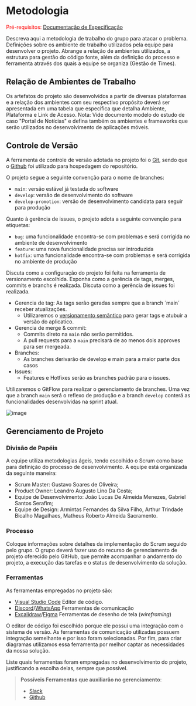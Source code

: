 
# Metodologia

<span style="color:red">Pré-requisitos: <a href="2-Especificação do Projeto.md"> Documentação de Especificação</a></span>

Descreva aqui a metodologia de trabalho do grupo para atacar o problema. Definições sobre os ambiente de trabalho utilizados pela  equipe para desenvolver o projeto. Abrange a relação de ambientes utilizados, a estrutura para gestão do código fonte, além da definição do processo e ferramenta através dos quais a equipe se organiza (Gestão de Times).

## Relação de Ambientes de Trabalho

Os artefatos do projeto são desenvolvidos a partir de diversas plataformas e a relação dos ambientes com seu respectivo propósito deverá ser apresentada em uma tabela que especifica que detalha Ambiente, Plataforma e Link de Acesso. 
Nota: Vide documento modelo do estudo de caso "Portal de Notícias" e defina também os ambientes e frameworks que serão utilizados no desenvolvimento de aplicações móveis.

## Controle de Versão

A ferramenta de controle de versão adotada no projeto foi o
[Git](https://git-scm.com/), sendo que o [Github](https://github.com)
foi utilizado para hospedagem do repositório.

O projeto segue a seguinte convenção para o nome de branches:

- `main`: versão estável já testada do software
- `develop`: versão de desenvolvimento do software
- `develop-promotion`: versão de desenvolvimento candidata para seguir para produção

Quanto à gerência de issues, o projeto adota a seguinte convenção para
etiquetas:

- `bug`: uma funcionalidade encontra-se com problemas e será corrigida no ambiente de desenvolvimento
- `feature`: uma nova funcionalidade precisa ser introduzida
- `hotfix`: uma funcionalidade encontra-se com problemas e será corrigida no ambiente de produção

Discuta como a configuração do projeto foi feita na ferramenta de versionamento escolhida. Exponha como a gerência de tags, merges, commits e branchs é realizada. Discuta como a gerência de issues foi realizada.

- Gerencia de tag: As tags serão geradas sempre que a branch ´main´ receber atualizações. 
    - Utilizaremos o [versionamento semântico](https://semver.org/lang/pt-BR/) para gerar tags e atubuir a versão do aplicatico.
- Gerencia de merge & commit:
    - Commits direto na `main` não serão permitidos.
    - A pull requests para a `main` precisará de ao menos dois approves para ser mergeada.
- Branches:
    - As branches derivarão de develop e main para a maior parte dos casos
- Issues:
    - Features e Hotfixes serão as branches padrão para o issues.

Utilizaremos o GitFlow para realizar o gerenciamento de branches. Uma vez que a branch `main` será o reflexo de produção e a branch `develop` conterá as funcionalidades desenvolvidas na sprint atual.

![image](https://github.com/user-attachments/assets/623e3431-7ffa-4268-ae96-58248e52c8ce)

## Gerenciamento de Projeto

### Divisão de Papéis

A equipe utiliza metodologias ágeis, tendo escolhido o Scrum como base para definição do processo de desenvolvimento. A equipe está organizada da seguinte maneira:

- Scrum Master: Gustavo Soares de Oliveira;
- Product Owner: Leandro Augusto Lino Da Costa;
- Equipe de Desenvolvimento: João Lucas De Almeida Menezes, Gabriel Santos Serafim;
- Equipe de Design: Armintas Fernandes da Silva Filho, Arthur Trindade Bicalho Magalhaes, Matheus Roberto Almeida Sacramento.

### Processo

Coloque  informações sobre detalhes da implementação do Scrum seguido pelo grupo. O grupo deverá fazer uso do recurso de gerenciamento de projeto oferecido pelo GitHub, que permite acompanhar o andamento do projeto, a execução das tarefas e o status de desenvolvimento da solução.

### Ferramentas

As ferramentas empregadas no projeto são:

- [Visual Studio Code](https://code.visualstudio.com/) Editor de código.
- [Discord](https://discord.com/)/[WhatsApp](https://web.whatsapp.com/) Ferramentas de comunicação
- [Excalidraw](https://excalidraw.com/)/[Figma](https://figma.com/) Ferramentas de desenho de tela (_wireframing_)

O editor de código foi escolhido porque ele possui uma integração com o sistema de versão. As ferramentas de comunicação utilizadas possuem integração semelhante e por isso foram selecionadas. Por fim, para criar diagramas utilizamos essa ferramenta por melhor captar as necessidades da nossa solução.

Liste quais ferramentas foram empregadas no desenvolvimento do projeto, justificando a escolha delas, sempre que possível.
 
> **Possíveis Ferramentas que auxiliarão no gerenciamento**: 
> - [Slack](https://slack.com/)
> - [Github](https://github.com/)
